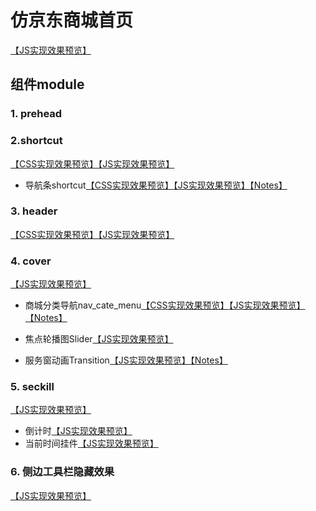 # 仿京东商城首页
[【JS实现效果预览】](https://baoyuzhang.github.io/JD.COM/JD.COM/index.html)

## 组件module
### 1. prehead

### 2.shortcut
[【CSS实现效果预览】](https://baoyuzhang.github.io/JD.COM/module/shortcut/shortcut_css.html)[【JS实现效果预览】](https://baoyuzhang.github.io/JD.COM/module/shortcut/shortcut_js.html)
- 导航条shortcut[【CSS实现效果预览】](https://baoyuzhang.github.io/JD.COM/module/shortcut/shortcut_css.html)[【JS实现效果预览】](https://baoyuzhang.github.io/JD.COM/module/shortcut/shortcut_js.html)[【Notes】](https://github.com/baoyuzhang/JD.COM/tree/master/module/shortcut)

### 3. header
[【CSS实现效果预览】](https://baoyuzhang.github.io/JD.COM/module/header/header_css.html)[【JS实现效果预览】](https://baoyuzhang.github.io/JD.COM/module/header/header.html)

### 4. cover
[【JS实现效果预览】](https://baoyuzhang.github.io/JD.COM/module/cover/cover.html)
- 商城分类导航nav_cate_menu[【CSS实现效果预览】](https://baoyuzhang.github.io/JD.COM/module/NavCateMenu/nav_cate_menu_css.html)[【JS实现效果预览】](https://baoyuzhang.github.io/JD.COM/module/NavCateMenu/nav_cate_menu_js.html)[【Notes】](https://github.com/baoyuzhang/JD.COM/tree/master/module/NavCateMenu)

- 焦点轮播图Slider[【JS实现效果预览】](https://baoyuzhang.github.io/JD.COM/module/Slider/slider.html)

- 服务窗动画Transition[【JS实现效果预览】](https://baoyuzhang.github.io/JD.COM/module/Slider/slider.html)[【Notes】](https://github.com/baoyuzhang/JD.COM/tree/master/module/Slider)

### 5. seckill
[【JS实现效果预览】](https://baoyuzhang.github.io/JD.COM/module/Transition/transition.html)
- 倒计时[【JS实现效果预览】](https://baoyuzhang.github.io/JD.COM/module/DateAndTime/CountDown.html)
- 当前时间挂件[【JS实现效果预览】](https://baoyuzhang.github.io/JD.COM/module/DateAndTime/CurDate.html)

### 6. 侧边工具栏隐藏效果
[【JS实现效果预览】](https://baoyuzhang.github.io/JD.COM/module/globalToolbar/globalToolbar.html)
